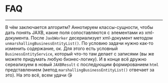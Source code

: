 # FAQ
____
В чём заключается алгоритм? Аннотируем классы-сущности, чтобы дать понять JAXB, какие поля сопоставляются с элементами из xml-документа.
После `JaxbWorker` десериализует xml-документ методом `unmarshallingBusinessEntityList()`. По условию задачи нужно как-то изменить содержание,
ок. Для этого есть условный `BusinessEntityService`, который что-то там делает с записями (вы же можете придумать любую бизнес-логику). 
И в конце всё дружно сереализуем в новый `JAXBResult` с последующим формированием `html` представлением (метод `marshallingBusinessEntityList()` отвечает за это).
На это всё, всем удачи 😘
